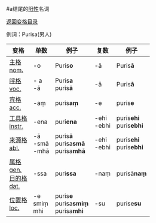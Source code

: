 #a结尾的[阳性](masculime.md)名词

[返回变格目录](declension.md)

例词：Purisa\(男人\)


| 变格 | 单数 | 例子 |复数 | 例子 |
| --- | ----- | ------ |---- | ---- |
| [主格<br>nom.](nom.md) | -o | Puris**o** | -ā | Puris**ā** |
| [呼格<br>voc.](voc.md) | - a <br>-ā | Puris**a**<br>puris**ā** | -ā | Puris**ā** |
| [宾格<br>acc.](acc.md) |-aṃ  | puris**aṃ** |  -e| puris**e** |
| [工具格<br>instr.](instr.md) |-ena  | puri**ena** |-ehi<br>-ebhi  |puris**ehi**<br>puris**ebhi**|
| [来源格<br>abl.](abl.md) |-ā <br>-smā<br>-mhā |puris**ā**<br>purisa**smā**<br>purisa**mhā** | -ehi<br>-ebhi |puris**ehi**<br>puris**ebhi**  |
| [属格<br>gen.](gen.md)<br>[目的格<br>dat.](dat.md)  | -ssa |puri**ssa**  | -naṃ |purisā**naṃ**  |
| [位置格<br>loc.](loc.md) |-e<br>smiṃ<br>mhi  |puris**e**<br>purisa**smiṃ**<br>purisa**mhi**  |-su  |purise**su**  |
